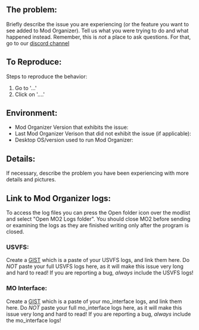 ## The problem:
Briefly describe the issue you are experiencing (or the feature you want to see added to Mod Organizer). Tell us what you were trying to do and what happened instead. Remember, this is _not_ a place to ask questions. For that, go to our [discord channel](https://discord.gg/5tCqt6V)


## To Reproduce:
Steps to reproduce the behavior:

1. Go to '...'
2. Click on '....'

## Environment:

* Mod Organizer Version that exhibits the issue:
* Last Mod Organizer Verison that did not exhibit the issue (if applicable):
* Desktop OS/version used to run Mod Organizer:

## Details:
If necessary, describe the problem you have been experiencing with more details and pictures.


## Link to Mod Organizer logs:
To access the log files you can press the Open folder icon over the modlist and select "Open MO2 Logs folder". You should close MO2 before sending or examining the logs as they are finished writing only after the program is closed.

### USVFS:
Create a [GIST](https://gist.github.com) which is a paste of your USVFS logs, and link them here.
Do _NOT_ paste your full USVFS logs here, as it will make this issue very long and hard to read!
If you are reporting a bug, _always_ include the USVFS logs!

### MO Interface:
Create a [GIST](https://gist.github.com) which is a paste of your mo_interface logs, and link them here.
Do _NOT_ paste your full mo_interface logs here, as it will make this issue very long and hard to read!
If you are reporting a bug, _always_ include the mo_interface logs!
